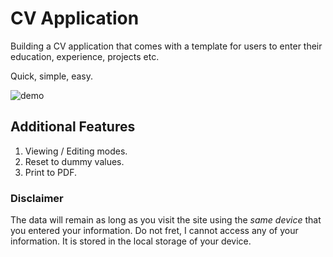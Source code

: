 # CV Application

Building a CV application that comes with a template for users to enter their education, experience, projects etc.

Quick, simple, easy.

![demo](image.png)

## Additional Features

1. Viewing / Editing modes.
1. Reset to dummy values.
1. Print to PDF.

### Disclaimer

The data will remain as long as you visit the site using the _same device_ that you entered your information.
Do not fret, I cannot access any of your information. It is stored in the local storage of your device.
